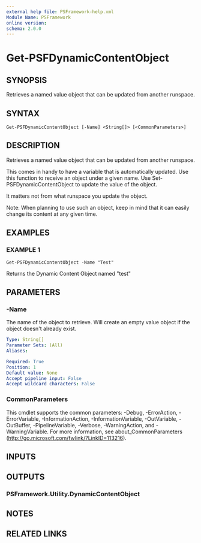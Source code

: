 ```yaml
---
external help file: PSFramework-help.xml
Module Name: PSFramework
online version:
schema: 2.0.0
---
```


# Get-PSFDynamicContentObject

## SYNOPSIS
Retrieves a named value object that can be updated from another runspace.

## SYNTAX

```
Get-PSFDynamicContentObject [-Name] <String[]> [<CommonParameters>]
```

## DESCRIPTION
Retrieves a named value object that can be updated from another runspace.

This comes in handy to have a variable that is automatically updated.
Use this function to receive an object under a given name.
Use Set-PSFDynamicContentObject to update the value of the object.

It matters not from what runspace you update the object.

Note:
When planning to use such an object, keep in mind that it can easily change its content at any given time.

## EXAMPLES

### EXAMPLE 1
```
Get-PSFDynamicContentObject -Name "Test"
```

Returns the Dynamic Content Object named "test"

## PARAMETERS

### -Name
The name of the object to retrieve.
Will create an empty value object if the object doesn't already exist.

```yaml
Type: String[]
Parameter Sets: (All)
Aliases:

Required: True
Position: 1
Default value: None
Accept pipeline input: False
Accept wildcard characters: False
```

### CommonParameters
This cmdlet supports the common parameters: -Debug, -ErrorAction, -ErrorVariable, -InformationAction, -InformationVariable, -OutVariable, -OutBuffer, -PipelineVariable, -Verbose, -WarningAction, and -WarningVariable. For more information, see about_CommonParameters (http://go.microsoft.com/fwlink/?LinkID=113216).

## INPUTS

## OUTPUTS

### PSFramework.Utility.DynamicContentObject
## NOTES

## RELATED LINKS
